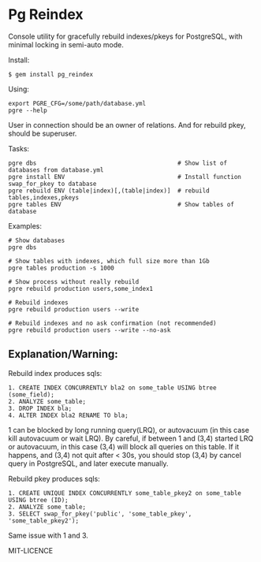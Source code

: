 Pg Reindex
==========

Console utility for gracefully rebuild indexes/pkeys for PostgreSQL, with minimal locking in semi-auto mode.

Install:

    $ gem install pg_reindex
  
Using:

    export PGRE_CFG=/some/path/database.yml 
    pgre --help

User in connection should be an owner of relations. And for rebuild pkey, should be superuser.

Tasks:

    pgre dbs                                        # Show list of databases from database.yml
    pgre install ENV                                # Install function swap_for_pkey to database
    pgre rebuild ENV (table|index)[,(table|index)]  # rebuild tables,indexes,pkeys
    pgre tables ENV                                 # Show tables of database

Examples:
  
    # Show databases
    pgre dbs

    # Show tables with indexes, which full size more than 1Gb
    pgre tables production -s 1000

    # Show process without really rebuild
    pgre rebuild production users,some_index1
  
    # Rebuild indexes 
    pgre rebuild production users --write
    
    # Rebuild indexes and no ask confirmation (not recommended)
    pgre rebuild production users --write --no-ask  


Explanation/Warning:
--------------------

Rebuild index produces sqls:
    
    1. CREATE INDEX CONCURRENTLY bla2 on some_table USING btree (some_field);
    2. ANALYZE some_table;
    3. DROP INDEX bla;
    4. ALTER INDEX bla2 RENAME TO bla; 
    
1 can be blocked by long running query(LRQ), or autovacuum (in this case kill autovacuum or wait LRQ).
By careful, if between 1 and (3,4) started LRQ or autovacuum, in this case (3,4) will block all queries on this table. 
If it happens, and (3,4) not quit after < 30s, you should stop (3,4) by cancel query in PostgreSQL, and later execute manually.
  
  
Rebuild pkey produces sqls:
  
    1. CREATE UNIQUE INDEX CONCURRENTLY some_table_pkey2 on some_table USING btree (ID);
    2. ANALYZE some_table;
    3. SELECT swap_for_pkey('public', 'some_table_pkey', 'some_table_pkey2');

  Same issue with 1 and 3.


MIT-LICENCE
